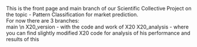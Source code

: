 This is the front page and main branch of our Scientific Collective Project on the topic - Pattern Classification for market prediction.<br />
For now there are 3 branches:<br /> 
main \n
X20_version - with the code and work of X20 
X20_analysis -  where you can find slightly modified X20 code for analysis of his performance and results of this   
